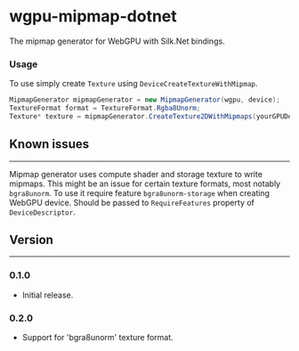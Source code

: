 # wgpu-mipmap-dotnet

The mipmap generator for WebGPU with Silk.Net bindings.

### Usage

To use simply create `Texture` using `DeviceCreateTextureWithMipmap`. 

```csharp
MipmapGenerator mipmapGenerator = new MipmapGenerator(wgpu, device);
TextureFormat format = TextureFormat.Rgba8Unorm;
Texture* texture = mipmapGenerator.CreateTexture2DWithMipmaps(yourGPUDevice, bytePtr, 1, 1, format);
```

## Known issues

---

Mipmap generator uses compute shader and storage texture to write mipmaps. This might be an issue for certain texture formats,
most notably `bgra8unorm`. To use it require feature `bgra8unorm-storage` when creating WebGPU device. Should be passed to `RequireFeatures`
property of `DeviceDescriptor`. 


## Version

---
### 0.1.0
- Initial release.

### 0.2.0
- Support for 'bgra8unorm' texture format.